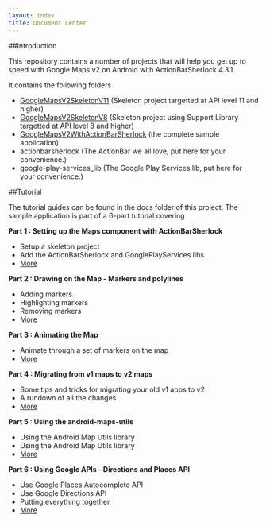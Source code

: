 ```yaml
---
layout: index
title: Document Center
---
```


##Introduction

This repository contains a number of projects that will help you get up to speed with Google Maps v2 on Android with ActionBarSherlock 4.3.1

It contains the following folders

- [GoogleMapsV2SkeletonV11](https://github.com/ddewaele/GoogleMapsV2WithActionBarSherlock/tree/master/GoogleMapsV2SkeletonV11) (Skeleton project targetted at API level 11 and higher)
- [GoogleMapsV2SkeletonV8](https://github.com/ddewaele/GoogleMapsV2WithActionBarSherlock/tree/master/GoogleMapsV2SkeletonV8) (Skeleton project using Support Library targetted at API level 8 and higher)
- [GoogleMapsV2WithActionBarSherlock](https://github.com/ddewaele/GoogleMapsV2WithActionBarSherlock/tree/master/GoogleMapsV2WithActionBarSherlock) (the complete sample application)
- actionbarsherlock (The ActionBar we all love, put here for your convenience.)
- google-play-services_lib (The Google Play Services lib, put here for your convenience.)

##Tutorial

The tutorial guides can be found in the docs folder of this project. The sample application is part of a 6-part tutorial covering

**Part 1 : Setting up the Maps component with ActionBarSherlock**

- Setup a skeleton project
- Add the ActionBarSherlock and GooglePlayServices libs
- [More](./part1)

**Part 2 : Drawing on the Map - Markers and polylines**

- Adding markers
- Highlighting markers
- Removing markers
- [More](./part1)

**Part 3 : Animating the Map**

- Animate through a set of markers on the map
- [More](./part1)

**Part 4 : Migrating from v1 maps to v2 maps**

- Some tips and tricks for migrating your old v1 apps to v2
- A rundown of all the changes
- [More](./part1)

**Part 5 : Using the android-maps-utils**

- Using the Android Map Utils library
- Using the Android Map Utils library
- [More](./part1)

**Part 6 : Using Google APIs - Directions and Places API**

- Use Google Places Autocomplete API
- Use Google Directions API
- Putting everything together
- [More](./part1)




